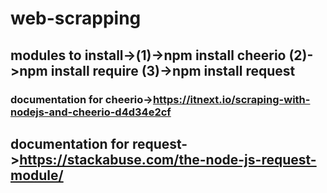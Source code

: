 # web-scrapping

## modules to install->(1)->npm install cheerio (2)->npm install require (3)->npm install request

### documentation for cheerio->https://itnext.io/scraping-with-nodejs-and-cheerio-d4d34e2cf

## documentation for request->https://stackabuse.com/the-node-js-request-module/
                          
